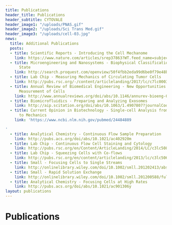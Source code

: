 ```yaml
---
title: Publications
header_title: Publications
header_subtitle: CYTOVALE
header_image1: "/uploads/PNAS.gif"
header_image2: "/uploads/Sci Trans Med.gif"
header_image3: "/uploads/cell-03.jpg"
news:
  title: Additional Publications
  posts:
  - title: Scientific Reports - Introducing the Cell Mechanome
    link: https://www.nature.com/articles/srep37863?WT.feed_name=subjects_medical
  - title: Microengineering and Nanosystems - Biophysical Classification of Cell Differentiation
      State
    link: http://search.proquest.com/openview/50f4fbb2eda99d6be0f79e48b2e175a4/1?pq-origsite=gscholar&cbl=2041946
  - title: Lab Chip - Measuring Mechanics of Circulating Tumor Cells
    link: http://pubs.rsc.org/-/content/articlelanding/2017/lc/c7lc00038c#!divAbstract
  - title: Annual Review of Biomedical Engineering - New Opportunities for Rapid Mechanical
      Measurement of Cells
    link: http://www.annualreviews.org/doi/abs/10.1146/annurev-bioeng-071114-040545
  - title: Biomicrofluidics - Preparing and Analyzing Exosomes
    link: http://aip.scitation.org/doi/abs/10.1063/1.4907807?journalCode=bmf
  - title: Current Opinion in Biotechnology - Single-cell Analysis from Molecules
      to Mechanics
    link: 'https://www.ncbi.nlm.nih.gov/pubmed/24484889

'
  - title: Analytical Chemistry - Continuous Flow Sample Preparation
    link: http://pubs.acs.org/doi/abs/10.1021/ac402920m
  - title: Lab Chip - Continuous Flow Cell Staining and Cytology
    link: http://pubs.rsc.org/en/Content/ArticleLanding/2014/LC/c3lc50870f#!divAbstract
  - title: Lab Chip - Squeezing Cells with Co-flows
    link: http://pubs.rsc.org/en/content/articlelanding/2013/lc/c3lc50649e#!divAbstract
  - title: Small - Focusing Cells to Single Streams
    link: http://onlinelibrary.wiley.com/doi/10.1002/smll.201202413/abstract
  - title: Small - Rapid Solution Exchange
    link: http://onlinelibrary.wiley.com/doi/10.1002/smll.201200588/full
  - title: Analytical Chemistry - Focusing Cells at High Rates
    link: http://pubs.acs.org/doi/abs/10.1021/ac901306y
layout: publications
---
```


# Publications
